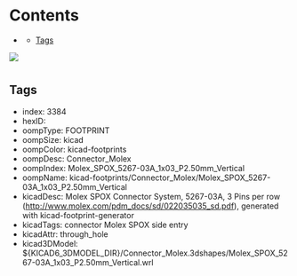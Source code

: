 



Contents
========

* [](#)
	* [Tags](#tags)
  
![][im]
# 

## Tags

- index: 3384
- hexID: 
- oompType: FOOTPRINT
- oompSize: kicad
- oompColor: kicad-footprints
- oompDesc: Connector_Molex
- oompIndex: Molex_SPOX_5267-03A_1x03_P2.50mm_Vertical
- oompName: kicad-footprints/Connector_Molex/Molex_SPOX_5267-03A_1x03_P2.50mm_Vertical
- kicadDesc: Molex SPOX Connector System, 5267-03A, 3 Pins per row (http://www.molex.com/pdm_docs/sd/022035035_sd.pdf), generated with kicad-footprint-generator
- kicadTags: connector Molex SPOX side entry
- kicadAttr: through_hole
- kicad3DModel: ${KICAD6_3DMODEL_DIR}/Connector_Molex.3dshapes/Molex_SPOX_5267-03A_1x03_P2.50mm_Vertical.wrl



[im]: image.png

